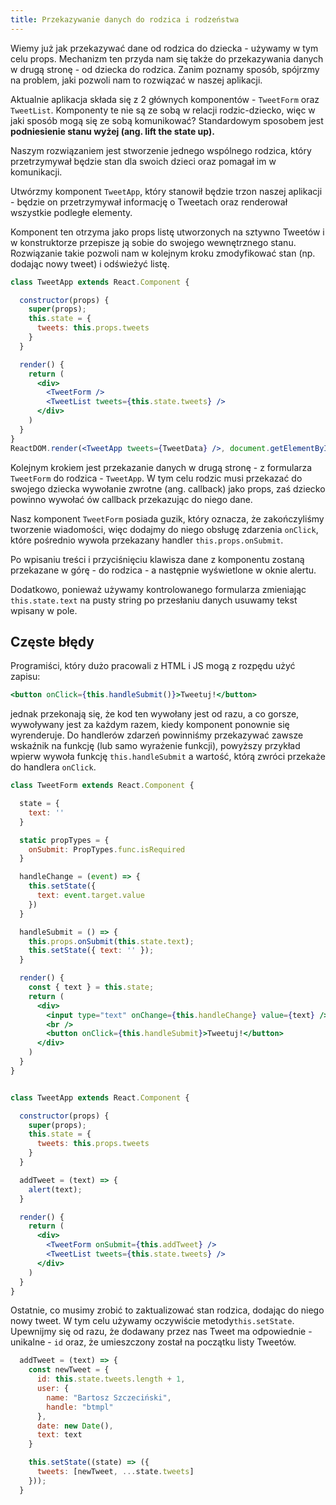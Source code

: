 ```yaml
---
title: Przekazywanie danych do rodzica i rodzeństwa
---
```


Wiemy już jak przekazywać dane od rodzica do dziecka - używamy w tym celu props. Mechanizm ten przyda nam się także do przekazywania danych w drugą stronę - od dziecka do rodzica. Zanim poznamy sposób, spójrzmy na problem, jaki pozwoli nam to rozwiązać w naszej aplikacji.

Aktualnie aplikacja składa się z 2 głównych komponentów - `TweetForm` oraz `TweetList`. Komponenty te nie są ze sobą w relacji rodzic-dziecko, więc w jaki sposób mogą się ze sobą komunikować? Standardowym sposobem jest **podniesienie stanu wyżej (ang. lift the state up).**

Naszym rozwiązaniem jest stworzenie jednego wspólnego rodzica, który przetrzymywał będzie stan dla swoich dzieci oraz pomagał im w komunikacji.

Utwórzmy komponent `TweetApp`, który stanowił będzie trzon naszej aplikacji - będzie on przetrzymywał informację o Tweetach oraz renderował wszystkie podległe elementy.

Komponent ten otrzyma jako props listę utworzonych na sztywno Tweetów i w konstruktorze przepisze ją sobie do swojego wewnętrznego stanu. Rozwiązanie takie pozwoli nam w kolejnym kroku zmodyfikować stan (np. dodając nowy tweet) i odświeżyć listę.

```jsx
class TweetApp extends React.Component {

  constructor(props) {
    super(props);
    this.state = {
      tweets: this.props.tweets
    }
  }

  render() {
    return (
      <div>
        <TweetForm />
        <TweetList tweets={this.state.tweets} />                
      </div>
    )
  }
}
ReactDOM.render(<TweetApp tweets={TweetData} />, document.getElementById('root'));
```

Kolejnym krokiem jest przekazanie danych w drugą stronę - z formularza `TweetForm` do rodzica - `TweetApp`. W tym celu rodzic musi przekazać do swojego dziecka wywołanie zwrotne (ang. callback) jako props, zaś dziecko powinno wywołać ów callback przekazując do niego dane.

Nasz komponent `TweetForm` posiada guzik, który oznacza, że zakończyliśmy tworzenie wiadomości, więc dodajmy do niego obsługę zdarzenia `onClick`, które pośrednio wywoła przekazany handler `this.props.onSubmit`.

Po wpisaniu treści i przyciśnięciu klawisza dane z komponentu zostaną przekazane w górę - do rodzica - a następnie wyświetlone w oknie alertu.

Dodatkowo, ponieważ używamy kontrolowanego formularza zmieniając `this.state.text` na pusty string po przesłaniu danych usuwamy tekst wpisany w pole.

## Częste błędy

Programiści, który dużo pracowali z HTML i JS mogą z rozpędu użyć zapisu:

```jsx
<button onClick={this.handleSubmit()}>Tweetuj!</button>
```

jednak przekonają się, że kod ten wywołany jest od razu, a co gorsze, wywoływany jest za każdym razem, kiedy komponent ponownie się wyrenderuje. Do handlerów zdarzeń powinniśmy przekazywać zawsze wskaźnik na funkcję (lub samo wyrażenie funkcji), powyższy przykład wpierw wywoła funkcję `this.handleSubmit` a wartość, którą zwróci przekaże do handlera `onClick`.

```jsx
class TweetForm extends React.Component {

  state = {
    text: ''
  }

  static propTypes = {
    onSubmit: PropTypes.func.isRequired
  }

  handleChange = (event) => {
    this.setState({
      text: event.target.value
    })
  }

  handleSubmit = () => {
    this.props.onSubmit(this.state.text);
    this.setState({ text: '' });
  }

  render() {
    const { text } = this.state;
    return (
      <div>
        <input type="text" onChange={this.handleChange} value={text} />
        <br />
        <button onClick={this.handleSubmit}>Tweetuj!</button>
      </div>                    
    )
  }          
}


class TweetApp extends React.Component {

  constructor(props) {
    super(props);
    this.state = {
      tweets: this.props.tweets
    }
  }

  addTweet = (text) => {
    alert(text);
  }

  render() {
    return (
      <div>
        <TweetForm onSubmit={this.addTweet} />
        <TweetList tweets={this.state.tweets} />                
      </div>
    )
  }
}
```

Ostatnie, co musimy zrobić to zaktualizować stan rodzica, dodając do niego nowy tweet. W tym celu używamy oczywiście metody`this.setState`. Upewnijmy się od razu, że dodawany przez nas Tweet ma odpowiednie - unikalne - `id` oraz, że umieszczony został na początku listy Tweetów.

```jsx
  addTweet = (text) => {
    const newTweet = {
      id: this.state.tweets.length + 1,
      user: {
        name: "Bartosz Szczeciński",
        handle: "btmpl"
      },
      date: new Date(),
      text: text
    }

    this.setState((state) => ({
      tweets: [newTweet, ...state.tweets]
    }));
  }
```
